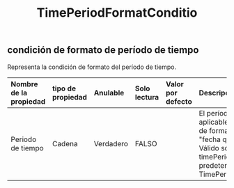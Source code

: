﻿---
title: TimePeriodFormatConditio
second_title: Aspose.Cells Cloud Documen
type: docs
url: /es/specification/model/timeperiodformatcondition/
description: "Aspose.Cells Especificación del modelo de nube: TimePeriodFormatCondition. Maneje sin esfuerzo Excel y otros documentos de hoja de cálculo con funciones como abrir, generar, editar, dividir, fusionar, comparar y convertir."
kwords: Excel, Office, hoja de cálculo, nube REST API, TimePeriodFormatCondition
weight: 50
---
## **condición de formato de período de tiempo**

 Representa la condición de formato del período de tiempo.

| Nombre de la propiedad| tipo de propiedad| Anulable| Solo lectura| Valor por defecto| Descripción|
|:- |:- |:- |:- |:- |:- |
| Periodo de tiempo| Cadena| Verdadero| FALSO|| El período de tiempo aplicable en una regla de formato condicional "fecha que ocurrió...". Válido sólo para tipo = timePeriod. El valor predeterminado es TimePeriodType.Today|

